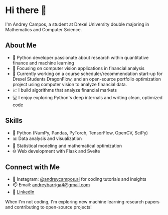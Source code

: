 # Hi there 👋

I'm Andrey Campos, a student at Drexel University double majoring in Mathematics and Computer Science.

## About Me
- 🌟 Python developer passionate about research within quantitative finance and machine learning
- 🧠 Focusing on computer vision applications in financial analysis
- 🚀 Currently working on a course scheduler/recommendation start-up for Drexel Students DragonFlow, and an open-source portfolio optimization project using computer vision to analyze financial data.
- 📈 I build algorithms that analyze financial markets
- 💻 I enjoy exploring Python's deep internals and writing clean, optimized code

## Skills
- 🐍 Python (NumPy, Pandas, PyTorch, TensorFlow, OpenCV, SciPy)
- 📊 Data analysis and visualization
- 🔢 Statistical modeling and mathematical optimization
- 🌐 Web development with Flask and Svelte

## Connect with Me
- 📱 Instagram: [@andreycampos.ai](https://instagram.com/andreycampos.ai) for coding tutorials and insights
- 📫 Email: andreybarriga4@gmail.com
- 💼 [LinkedIn](https://linkedin.com/in/andreyb-campos)

When I'm not coding, I'm exploring new machine learning research papers and contributing to open-source projects!

